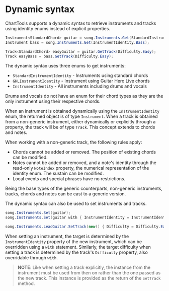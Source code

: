 # Dynamic syntax

ChartTools supports a dynamic syntax to retrieve instruments and tracks using identity enums instead of explicit properties.

```C#
Instrument<StandardChord> guitar = song.Instruments.Get(StandardInstrumentIdentity.LeadGuitar);
Instrument bass = song.Instruments.Get(InstrumentIdentity.Bass);

Track<StandardChord> easyGuitar = guitar.GetTrack(Difficulty.Easy);
Track easyBass = bass.GetTrack(Difficulty.Easy);
```

The dynamic syntax uses three enums to get instruments:

- `StandardInstrumentIdentity` - Instruments using standard chords
- `GHLInstrumentIdentity` - Instrument using Guitar Hero Live chords
- `InstrumentIdentity` - All instruments including drums and vocals

Drums and vocals do not have an enum for their chord types as they are the only instrument using their respective chords.

When an instrument is obtained dynamically using the `InstrumentIdentity` enum, the returned object is of type `Instrument`. When a track is obtained from a non-generic instrument, either dynamically or explicitly through a property, the track will be of type `Track`. This concept extends to chords and notes.

When working with a non-generic track, the following rules apply:
- Chords cannot be added or removed. The position of existing chords can be modified.
- Notes cannot be added or removed, and a note's identity through the read-only `NoteIndex` property, the numerical representation of the identity enum. The sustain can be modified.
- Local events and special phrases have no restrictions.

Being the base types of the generic counterparts, non-generic instruments, tracks, chords and notes can be cast to a generic version.

The dynamic syntax can also be used to set instruments and tracks.

```C#
song.Instruments.Set(guitar);
song.Instruments.Set(guitar with { InstrumentIdentity = InstrumentIdentity.Bass });

song.Instruments.LeadGuitar.SetTrack(new() { Difficulty = Difficulty.Easy });
```

When setting an instrument, the target is determined by the `InstrumentIdentity` property of the new instrument, which can be overridden using a `with` statement. Similarly, the target difficulty when setting a track is determined by the track's `Difficulty` property, also overridable through `with`. 

> **NOTE**: Like when setting a track explicitly, the instance from the instrument must be used from then on rather than the one passed as the new track. This instance is provided as the return of the `SetTrack` method.
